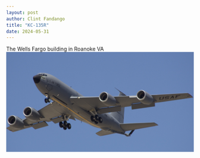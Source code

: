 ```yaml
---
layout: post
author: Clint Fandango
title: "KC-135R"
date: 2024-05-31
---
```

The Wells Fargo building in Roanoke VA
![Wells Fargo Roanoka VA](/assets/images/IMG_3803.jpeg)
